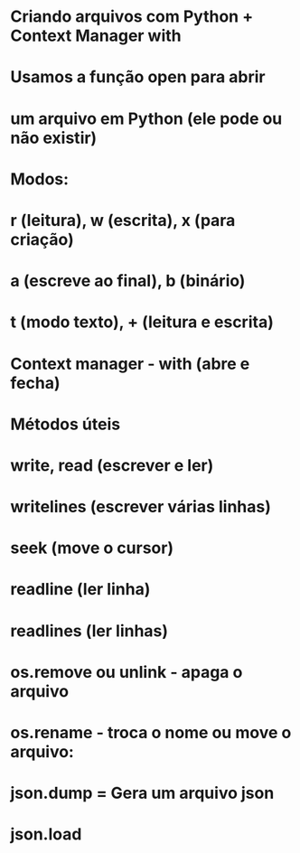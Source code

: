 # Criando arquivos com Python + Context Manager with
# Usamos a função open para abrir
# um arquivo em Python (ele pode ou não existir)
# Modos:
# r (leitura), w (escrita), x (para criação)
# a (escreve ao final), b (binário)
# t (modo texto), + (leitura e escrita)
# Context manager - with (abre e fecha)
# Métodos úteis
# write, read (escrever e ler)
# writelines (escrever várias linhas)
# seek (move o cursor)
# readline (ler linha)
# readlines (ler linhas)
# os.remove ou unlink - apaga o arquivo
# os.rename - troca o nome ou move o arquivo:
# json.dump = Gera um arquivo json
# json.load

